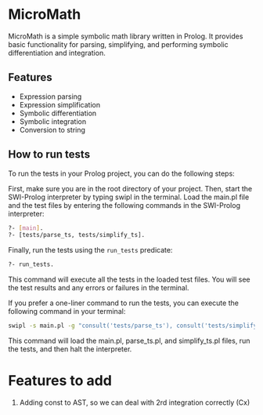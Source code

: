 # MicroMath

MicroMath is a simple symbolic math library written in Prolog. It provides basic functionality for parsing, simplifying, and performing symbolic differentiation and integration.

## Features

- Expression parsing
- Expression simplification
- Symbolic differentiation
- Symbolic integration
- Conversion to string

## How to run tests
To run the tests in your Prolog project, you can do the following steps:

First, make sure you are in the root directory of your project.
Then, start the SWI-Prolog interpreter by typing swipl in the terminal.
Load the main.pl file and the test files by entering the following commands in the SWI-Prolog interpreter:
```bash
?- [main].
?- [tests/parse_ts, tests/simplify_ts].
```
Finally, run the tests using the `run_tests` predicate:
```bash
?- run_tests.
```
This command will execute all the tests in the loaded test files. You will see the test results and any errors or failures in the terminal.

If you prefer a one-liner command to run the tests, you can execute the following command in your terminal:

```bash
swipl -s main.pl -g "consult('tests/parse_ts'), consult('tests/simplify_ts'), run_tests, halt"
```
This command will load the main.pl, parse_ts.pl, and simplify_ts.pl files, run the tests, and then halt the interpreter.

# Features to add
1. Adding const to AST, so we can deal with 2rd integration correctly (Cx)
